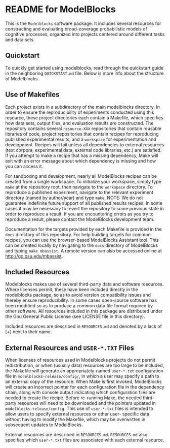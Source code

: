 README for ModelBlocks
======================

This is the `Modelblocks` software package.  It includes several
resources for constructing and evaluating broad-coverage probabilistic
models of cognitive processes, organized into projects centered around
different tasks and data sets.

Quickstart
----------
To quickly get started using modelblocks, read through the quickstart
guide in the neighboring `QUICKSTART.md` file. Below is more info about
the structure of Modelblocks.

Use of Makefiles
----------------
Each project exists in a subdirectory of the main modelblocks
directory.  In order to ensure the reproducibility of experiments
conducted using this resource, these project directories each contain
a Makefile, which specifies how data sets, output files, and
evaluation results are constructed. The repository contains several
`resource-XXX` repositories that contain reusable libraries of code,
project repositories that contain recipes for reproducing published
experimental results, and a `workspace` for experimentation and
development. Recipes will fail unless all dependencies to external
resources (text corpora, experimental data, external code libraries, etc.)
are satisfied. If you attempt to make a recipe that has a missing
dependency, Make will exit with an error message about which dependency
is missing and how you can access it.

For sandboxing and development, nearly all
ModelBlocks recipes can be created from a single workspace. To initialize
your workspace, simply type `make` at the repository root, then
navigate to the `workspace` directory. To reproduce a published experiment,
navigate to the relevant experiment directory (named by author/year)
and type `make`. NOTE: We do not guarantee indefinite future support of all
published results recipes. In some cases it may be necessary to revert
the repository to some previous state in order to reproduce a result. If
you are encountering errors as you try to reproduce a result, please contact
the ModelBlocks development team.

Documentation for the targets provided by each Makefile is provided
in the `docs` directory of this repository. For help building targets
for common recipes, you can use the browser-based ModelBlocks Assistant
tool. This can be created locally by navigating to the `docs` directory
of ModelBlocks and typing `make mbassist`. A remote version can also
be accessed online at http://go.osu.edu/mbassist.

Included Resources
------------------
Modelblocks makes use of several third-party data and software
resources.  Where licenses permit, these have been included directly
in the modelblocks package, so as to avoid version compatibility
issues and thereby ensure reproducibility.  In some cases open-source
software has been modified so as to produce a common data file format
required by other software.  All resources included in this package
are distributed under the Gnu General Public License (see LICENSE file
in this directory).

Included resources are described in `RESOURCES.md`
and denoted by a lack of [+] next to their name.

External Resources and `USER-*.TXT` Files
-----------------------------------------
When licenses of resources used in Modelblocks projects do not permit
redistribution, or when (usually data) resources are too large to be
included, the Makefile will generate an appropriately-named
`user-*.txt` configuration file in `modelblocks-release/config/`,
in which a user may specify a path to an external copy of the resource.
When Make is first invoked, ModelBlocks will create an incorrect
pointer for each configuration file in the dependency chain, along with
console output indicating which configuration files are needed to create 
the recipe. Before re-running Make, the needed third-party resources 
will need to be downloaded and the pointers updated in 
`modelblocks-release/config`. This use of `user-*.txt` files is 
intended to allow users to specify external resources or other user-
specific data without having to modify the Makefile, which may be 
overwritten in subsequent updates to ModelBlocks. 

External resources are described in `RESOURCES.md`. `RESOURCES.md` also
specifies which `user-*.txt` files are associated with each external resource.
